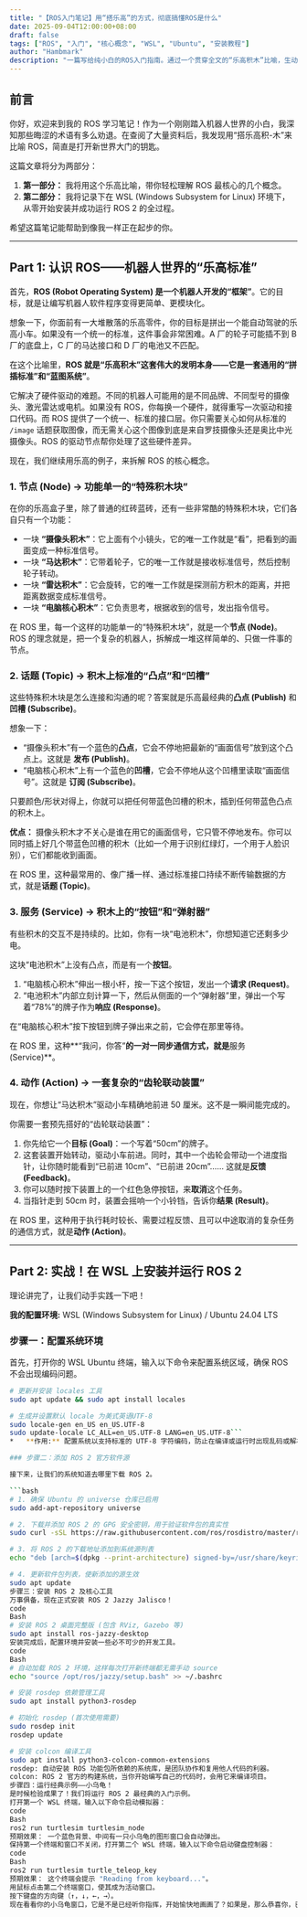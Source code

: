 ```yaml
---
title: "【ROS入门笔记】用“搭乐高”的方式，彻底搞懂ROS是什么"
date: 2025-09-04T12:00:00+08:00
draft: false
tags: ["ROS", "入门", "核心概念", "WSL", "Ubuntu", "安装教程"]
author: "Hambmark"
description: "一篇写给纯小白的ROS入门指南。通过一个贯穿全文的“乐高积木”比喻，生动解读ROS的核心概念，并附上在WSL Ubuntu 24.04上安装ROS2 Jazzy的完整步骤。"
---
```


## 前言

你好，欢迎来到我的 ROS 学习笔记！作为一个刚刚踏入机器人世界的小白，我深知那些晦涩的术语有多么劝退。在查阅了大量资料后，我发现用“搭乐高积-木”来比喻 ROS，简直是打开新世界大门的钥匙。

这篇文章将分为两部分：

1.  **第一部分：** 我将用这个乐高比喻，带你轻松理解 ROS 最核心的几个概念。
2.  **第二部分：** 我将记录下在 WSL (Windows Subsystem for Linux) 环境下，从零开始安装并成功运行 ROS 2 的全过程。

希望这篇笔记能帮助到像我一样正在起步的你。

---

## Part 1: 认识 ROS——机器人世界的“乐高标准”

首先，**ROS (Robot Operating System) 是一个机器人开发的“框架”**。它的目标，就是让编写机器人软件程序变得更简单、更模块化。

想象一下，你面前有一大堆散落的乐高零件，你的目标是拼出一个能自动驾驶的乐高小车。如果没有一个统一的标准，这件事会非常困难。A 厂的轮子可能插不到 B 厂的底盘上，C 厂的马达接口和 D 厂的电池又不匹配。

在这个比喻里，**ROS 就是“乐高积木”这套伟大的发明本身——它是一套通用的“拼插标准”和“蓝图系统”**。

它解决了硬件驱动的难题。不同的机器人可能用的是不同品牌、不同型号的摄像头、激光雷达或电机。如果没有 ROS，你每换一个硬件，就得重写一次驱动和接口代码。而 ROS 提供了一个统一、标准的接口层。你只需要关心如何从标准的 `/image` 话题获取图像，而无需关心这个图像到底是来自罗技摄像头还是奥比中光摄像头。ROS 的驱动节点帮你处理了这些硬件差异。

现在，我们继续用乐高的例子，来拆解 ROS 的核心概念。

### 1. 节点 (Node) → 功能单一的“特殊积木块”

在你的乐高盒子里，除了普通的红砖蓝砖，还有一些非常酷的特殊积木块，它们各自只有一个功能：

- 一块 **“摄像头积木”**：它上面有个小镜头，它的唯一工作就是“看”，把看到的画面变成一种标准信号。
- 一块 **“马达积木”**：它带着轮子，它的唯一工作就是接收标准信号，然后控制轮子转动。
- 一块 **“雷达积木”**：它会旋转，它的唯一工作就是探测前方积木的距离，并把距离数据变成标准信号。
- 一块 **“电脑核心积木”**：它负责思考，根据收到的信号，发出指令信号。

在 ROS 里，每一个这样的功能单一的“特殊积木块”，就是一个**节点 (Node)**。ROS 的理念就是，把一个复杂的机器人，拆解成一堆这样简单的、只做一件事的节点。

### 2. 话题 (Topic) → 积木上标准的“凸点”和“凹槽”

这些特殊积木块是怎么连接和沟通的呢？答案就是乐高最经典的**凸点 (Publish)** 和 **凹槽 (Subscribe)**。

想象一下：

- “摄像头积木”有一个蓝色的**凸点**，它会不停地把最新的“画面信号”放到这个凸点上。这就是 **发布 (Publish)**。
- “电脑核心积木”上有一个蓝色的**凹槽**，它会不停地从这个凹槽里读取“画面信号”。这就是 **订阅 (Subscribe)**。

只要颜色/形状对得上，你就可以把任何带蓝色凹槽的积木，插到任何带蓝色凸点的积木上。

**优点：** 摄像头积木才不关心是谁在用它的画面信号，它只管不停地发布。你可以同时插上好几个带蓝色凹槽的积木（比如一个用于识别红绿灯，一个用于人脸识别），它们都能收到画面。

在 ROS 里，这种最常用的、像广播一样、通过标准接口持续不断传输数据的方式，就是**话题 (Topic)**。

### 3. 服务 (Service) → 积木上的“按钮”和“弹射器”

有些积木的交互不是持续的。比如，你有一块“电池积木”，你想知道它还剩多少电。

这块“电池积木”上没有凸点，而是有一个**按钮**。

1.  “电脑核心积木”伸出一根小杆，按一下这个按钮，发出一个**请求 (Request)**。
2.  “电池积木”内部立刻计算一下，然后从侧面的一个“弹射器”里，弹出一个写着“78%”的牌子作为**响应 (Response)**。

在“电脑核心积木”按下按钮到牌子弹出来之前，它会停在那里等待。

在 ROS 里，这种**“我问，你答”**的一对一同步通信方式，就是**服务 (Service)**。

### 4. 动作 (Action) → 一套复杂的“齿轮联动装置”

现在，你想让“马达积木”驱动小车精确地前进 50 厘米。这不是一瞬间能完成的。

你需要一套预先搭好的“齿轮联动装置”：

1.  你先给它一个**目标 (Goal)**：一个写着“50cm”的牌子。
2.  这套装置开始转动，驱动小车前进。同时，其中一个齿轮会带动一个进度指针，让你随时能看到“已前进 10cm”、“已前进 20cm”…… 这就是**反馈 (Feedback)**。
3.  你可以随时按下装置上的一个红色急停按钮，来**取消**这个任务。
4.  当指针走到 50cm 时，装置会摇响一个小铃铛，告诉你**结果 (Result)**。

在 ROS 里，这种用于执行耗时较长、需要过程反馈、且可以中途取消的复杂任务的通信方式，就是**动作 (Action)**。

---

## Part 2: 实战！在 WSL 上安装并运行 ROS 2

理论讲完了，让我们动手实践一下吧！

**我的配置环境:** WSL (Windows Subsystem for Linux) / Ubuntu 24.04 LTS

### 步骤一：配置系统环境

首先，打开你的 WSL Ubuntu 终端，输入以下命令来配置系统区域，确保 ROS 不会出现编码问题。

````bash
# 更新并安装 locales 工具
sudo apt update && sudo apt install locales

# 生成并设置默认 locale 为美式英语UTF-8
sudo locale-gen en_US en_US.UTF-8
sudo update-locale LC_ALL=en_US.UTF-8 LANG=en_US.UTF-8```
*   **作用:** 配置系统以支持标准的 UTF-8 字符编码，防止在编译或运行时出现乱码或解析错误。

### 步骤二：添加 ROS 2 官方软件源

接下来，让我们的系统知道去哪里下载 ROS 2。

```bash
# 1. 确保 Ubuntu 的 universe 仓库已启用
sudo add-apt-repository universe

# 2. 下载并添加 ROS 2 的 GPG 安全密钥，用于验证软件包的真实性
sudo curl -sSL https://raw.githubusercontent.com/ros/rosdistro/master/ros.key -o /usr/share/keyrings/ros-archive-keyring.gpg

# 3. 将 ROS 2 的下载地址添加到系统源列表
echo "deb [arch=$(dpkg --print-architecture) signed-by=/usr/share/keyrings/ros-archive-keyring.gpg] http://packages.ros.org/ros2/ubuntu $(. /etc/os-release && echo $UBUNTU_CODENAME) main" | sudo tee /etc/apt/sources.list.d/ros2.list > /dev/null

# 4. 更新软件包列表，使新添加的源生效
sudo apt update
步骤三：安装 ROS 2 及核心工具
万事俱备，现在正式安装 ROS 2 Jazzy Jalisco！
code
Bash
# 安装 ROS 2 桌面完整版 (包含 RViz, Gazebo 等)
sudo apt install ros-jazzy-desktop
安装完成后，配置环境并安装一些必不可少的开发工具。
code
Bash
# 自动加载 ROS 2 环境，这样每次打开新终端都无需手动 source
echo "source /opt/ros/jazzy/setup.bash" >> ~/.bashrc

# 安装 rosdep 依赖管理工具
sudo apt install python3-rosdep

# 初始化 rosdep (首次使用需要)
sudo rosdep init
rosdep update

# 安装 colcon 编译工具
sudo apt install python3-colcon-common-extensions
rosdep: 自动安装 ROS 功能包所依赖的系统库，是团队协作和复用他人代码的利器。
colcon: ROS 2 官方的构建系统，当你开始编写自己的代码时，会用它来编译项目。
步骤四：运行经典示例——小乌龟！
是时候检验成果了！我们将运行 ROS 2 最经典的入门示例。
打开第一个 WSL 终端，输入以下命令启动模拟器：
code
Bash
ros2 run turtlesim turtlesim_node
预期效果： 一个蓝色背景、中间有一只小乌龟的图形窗口会自动弹出。
保持第一个终端和窗口不关闭，打开第二个 WSL 终端，输入以下命令启动键盘控制器：
code
Bash
ros2 run turtlesim turtle_teleop_key
预期效果： 这个终端会提示 "Reading from keyboard..."。
用鼠标点击第二个终端窗口，使其成为活动窗口。
按下键盘的方向键（↑，↓，←，→）。
现在看看你的小乌龟窗口，它是不是已经听你指挥，开始愉快地画画了？如果是，那么恭喜你，已经成功迈出了进入 ROS 世界的第一步！
````
